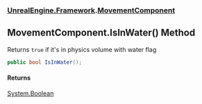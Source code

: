 ### [UnrealEngine.Framework](./UnrealEngine-Framework.md 'UnrealEngine.Framework').[MovementComponent](./MovementComponent.md 'UnrealEngine.Framework.MovementComponent')
## MovementComponent.IsInWater() Method
Returns `true` if it's in physics volume with water flag  
```csharp
public bool IsInWater();
```
#### Returns
[System.Boolean](https://docs.microsoft.com/en-us/dotnet/api/System.Boolean 'System.Boolean')  
